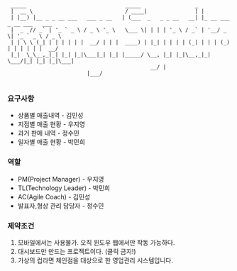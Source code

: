 ```

 _____                               _____                 _                          
 |  __ \                             / ____|               | |                         
 | |__) |__ _ _ __ ___   ___ _ __   | (___  _   _ _ __   __| |_ __ ___  _ __ ___   ___ 
 |  _  // _` | '_ ` _ \ / _ \ '_ \   \___ \| | | | '_ \ / _` | '__/ _ \| '_ ` _ \ / _ \
 | | \ \ (_| | | | | | |  __/ | | |  ____) | |_| | | | | (_| | | | (_) | | | | | |  __/
 |_|  \_\__,_|_| |_| |_|\___|_| |_| |_____/ \__, |_| |_|\__,_|_|  \___/|_| |_| |_|\___|
                                             __/ |                                     
					     |___/                                      
					     
```

### 요구사항
- 상품별 매출내역 - 김민성
- 지점별 매출 현황 - 우지영
- 과거 판매 내역 - 정수민
- 일자별 매출 현황 - 박민희

### 역할
- PM(Project Manager) - 우지영
- TL(Technology Leader) - 박민희
- AC(Agile Coach) - 김민성
- 발표자,형상 관리 담당자 - 정수민

### 제약조건
1. 모바일에서는 사용불가. 오직 윈도우 웹에서만 작동 가능하다.
2. 대시보드만 만드는 프로젝트이다. (클릭 금지!)
3. 가상의 컵라면 체인점을 대상으로 한 영업관리 시스템입니다.


